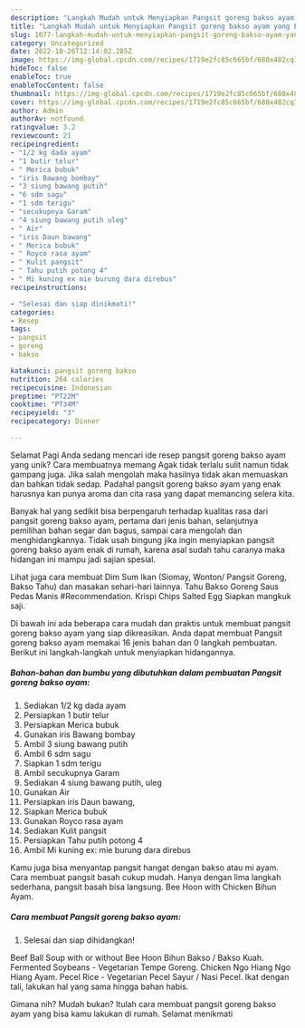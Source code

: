 ```yaml
---
description: "Langkah Mudah untuk Menyiapkan Pangsit goreng bakso ayam yang Enak, Lezat"
title: "Langkah Mudah untuk Menyiapkan Pangsit goreng bakso ayam yang Enak, Lezat"
slug: 1077-langkah-mudah-untuk-menyiapkan-pangsit-goreng-bakso-ayam-yang-enak-lezat
category: Uncategorized
date: 2022-10-26T12:14:02.285Z
image: https://img-global.cpcdn.com/recipes/1719e2fc85c665bf/680x482cq70/pangsit-goreng-bakso-ayam-foto-resep-utama.jpg
hideToc: false
enableToc: true
enableTocContent: false
thumbnail: https://img-global.cpcdn.com/recipes/1719e2fc85c665bf/680x482cq70/pangsit-goreng-bakso-ayam-foto-resep-utama.jpg
cover: https://img-global.cpcdn.com/recipes/1719e2fc85c665bf/680x482cq70/pangsit-goreng-bakso-ayam-foto-resep-utama.jpg
author: Admin
authorAv: notfound
ratingvalue: 3.2
reviewcount: 21
recipeingredient:
- "1/2 kg dada ayam"
- "1 butir telur"
- " Merica bubuk"
- "iris Bawang bombay"
- "3 siung bawang putih"
- "6 sdm sagu"
- "1 sdm terigu"
- "secukupnya Garam"
- "4 siung bawang putih uleg"
- " Air"
- "iris Daun bawang"
- " Merica bubuk"
- " Royco rasa ayam"
- " Kulit pangsit"
- " Tahu putih potong 4"
- " Mi kuning ex mie burung dara direbus"
recipeinstructions:

- "Selesai dan siap dinikmati!"
categories:
- Resep
tags:
- pangsit
- goreng
- bakso

katakunci: pangsit goreng bakso 
nutrition: 264 calories
recipecuisine: Indonesian
preptime: "PT22M"
cooktime: "PT34M"
recipeyield: "3"
recipecategory: Dinner

---
```



Selamat Pagi Anda sedang mencari ide resep pangsit goreng bakso ayam yang unik? Cara membuatnya memang Agak tidak terlalu sulit namun tidak gampang juga. Jika salah mengolah maka hasilnya tidak akan memuaskan dan bahkan tidak sedap. Padahal pangsit goreng bakso ayam yang enak harusnya kan punya aroma dan cita rasa yang dapat memancing selera kita.


Banyak hal yang sedikit bisa berpengaruh terhadap kualitas rasa dari pangsit goreng bakso ayam, pertama dari jenis bahan, selanjutnya pemilihan bahan segar dan bagus, sampai cara mengolah dan menghidangkannya. Tidak usah bingung jika ingin menyiapkan pangsit goreng bakso ayam enak di rumah, karena asal sudah tahu caranya maka hidangan ini mampu jadi sajian spesial.

Lihat juga cara membuat Dim Sum Ikan (Siomay, Wonton/ Pangsit Goreng, Bakso Tahu) dan masakan sehari-hari lainnya. Tahu Bakso Goreng Saus Pedas Manis #Recommendation. Krispi Chips Salted Egg Siapkan mangkuk saji.


Di bawah ini ada beberapa cara mudah dan praktis untuk membuat pangsit goreng bakso ayam yang siap dikreasikan. Anda dapat membuat Pangsit goreng bakso ayam memakai 16 jenis bahan dan 0 langkah pembuatan. Berikut ini langkah-langkah untuk menyiapkan hidangannya.

<!--inarticleads1-->

##### Bahan-bahan dan bumbu yang dibutuhkan dalam pembuatan Pangsit goreng bakso ayam:

1. Sediakan 1/2 kg dada ayam
1. Persiapkan 1 butir telur
1. Persiapkan  Merica bubuk
1. Gunakan iris Bawang bombay
1. Ambil 3 siung bawang putih
1. Ambil 6 sdm sagu
1. Siapkan 1 sdm terigu
1. Ambil secukupnya Garam
1. Sediakan 4 siung bawang putih, uleg
1. Gunakan  Air
1. Persiapkan iris Daun bawang,
1. Siapkan  Merica bubuk
1. Gunakan  Royco rasa ayam
1. Sediakan  Kulit pangsit
1. Persiapkan  Tahu putih potong 4
1. Ambil  Mi kuning ex: mie burung dara direbus


Kamu juga bisa menyantap pangsit hangat dengan bakso atau mi ayam. Cara membuat pangsit basah cukup mudah. Hanya dengan lima langkah sederhana, pangsit basah bisa langsung. Bee Hoon with Chicken Bihun Ayam. 

<!--inarticleads2-->

##### Cara membuat Pangsit goreng bakso ayam:


1. Selesai dan siap dihidangkan!

Beef Ball Soup with or without Bee Hoon Bihun Bakso / Bakso Kuah. Fermented Soybeans - Vegetarian Tempe Goreng. Chicken Ngo Hiang Ngo Hiang Ayam. Pecel Rice - Vegetarian Pecel Sayur / Nasi Pecel. Ikat dengan tali, lakukan hal yang sama hingga bahan habis. 

Gimana nih? Mudah bukan? Itulah cara membuat pangsit goreng bakso ayam yang bisa kamu lakukan di rumah. Selamat menikmati
